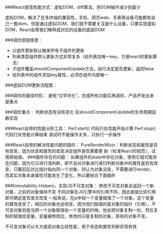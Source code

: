 ###React提高性能方式：虚拟DOM，diff算法，将DOM操作减少到最少


虚拟DOM，解决了在多终端的兼容性，手机、网页web、手表等设备可能都有自己一套dom，但是通过虚拟DOM，我们就不需要关注是什么设备，只要实现虚拟DOM，React会帮我们解释成对应的设备的底层DOM


###调优原因情景：
* 父组件更新默认触发所有子组件的更新
* 列表类型组件默认更新方式非常复杂（给列表加唯一key，方便react的更新算法）
* 子组件覆盖shouldComponentUpdate方法，自行决定是否更新，返回false
* 给列表中的组件添加key属性，必须在组件内部唯一


###虚拟DOM更新流程图：






###调优的最佳时机：
避免“过早优化”，完成所有功能后再调优，产品开发出来是重点


###调优重点：
判断状态有没有变化
在shouldComponentUpdate的生命周期函数实现


###React自带的性能分析工具：
Perf.start() 代码行处性能开始计算
Perf.stop() 代码行处性能计算结束
调试时不能操作太多，只执行一步操作


###React自带的解决性能问题的插件：
PureRenderMixin：判断状态和属性是否有改变，因为状态和属性的改变决定组件是否需要更 新（标准React的规范），试用原始值。
###插件存在的问题：
如果组件的state中存在对象，使用它就可能存在问题，因为它只进行浅判断，即不会对对象进行递归判断对象中的属性是否有改变，只要前后对比指针指向同一个对象，则认为对象没变，不需要进行render，而其实对象本身属性可能发生了变化，所以要结合下面插件


###Immutability Helpers，实现JS不可变对象：
修改不可变对象会返回一个新对象，之前的对象保持不变
不同对象在JS引擎中的引用不同，因此直接比较引用即可确定是否发生改变
一般来说，在js中给一个变量赋值了一个对象，这个变量的属性改变了，相应的对象也会改变，因为他们赋值的是对象的指针（引用）。不可变对象则是当把一个对象赋值给一个变量的时候，他会把对象复制一份，然后复制的赋值给变量，变量被修改后，修改的只是复制的对象，原有的对象不变。

不可变对象可以大大提高对象比较性能，用于状态和属性判断非常有效






















